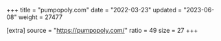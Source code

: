 +++
title = "pumpopoly.com"
date = "2022-03-23"
updated = "2023-06-08"
weight = 27477

[extra]
source = "https://pumpopoly.com/"
ratio = 49
size = 27
+++
